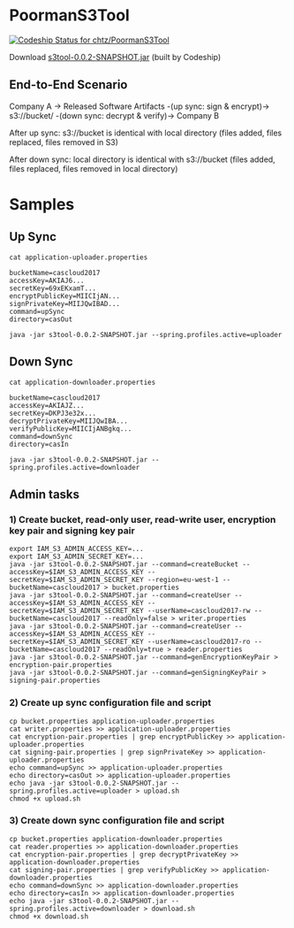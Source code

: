 # PoormanS3Tool

[ ![Codeship Status for chtz/PoormanS3Tool](https://codeship.com/projects/99154270-b4b1-0133-4775-3e023a4cadff/status?branch=master)](https://codeship.com/projects/133982)

Download [s3tool-0.0.2-SNAPSHOT.jar](https://s3-eu-west-1.amazonaws.com/www.opensource.p.iraten.ch/s3tool-0.0.2-SNAPSHOT.jar) (built by Codeship)

## End-to-End Scenario

Company A -> Released Software Artifacts -(up sync: sign & encrypt)-> s3://bucket/ -(down sync: decrypt & verify)-> Company B

After up sync: s3://bucket is identical with local directory (files added, files replaced, files removed in S3)

After down sync: local directory is identical with s3://bucket (files added, files replaced, files removed in local directory)

# Samples

## Up Sync

```
cat application-uploader.properties 
```

```
bucketName=cascloud2017
accessKey=AKIAJ6...
secretKey=69xEKxamT...
encryptPublicKey=MIICIjAN...
signPrivateKey=MIIJQwIBAD...
command=upSync
directory=casOut
```

```
java -jar s3tool-0.0.2-SNAPSHOT.jar --spring.profiles.active=uploader
```

## Down Sync

```
cat application-downloader.properties
```

``` 
bucketName=cascloud2017
accessKey=AKIAJZ...
secretKey=DKPJ3e32x...
decryptPrivateKey=MIIJQwIBA...
verifyPublicKey=MIICIjANBgkq...
command=downSync
directory=casIn
```

```
java -jar s3tool-0.0.2-SNAPSHOT.jar --spring.profiles.active=downloader
```

## Admin tasks

### 1) Create bucket, read-only user, read-write user, encryption key pair and signing key pair

```
export IAM_S3_ADMIN_ACCESS_KEY=...
export IAM_S3_ADMIN_SECRET_KEY=... 
java -jar s3tool-0.0.2-SNAPSHOT.jar --command=createBucket --accessKey=$IAM_S3_ADMIN_ACCESS_KEY --secretKey=$IAM_S3_ADMIN_SECRET_KEY --region=eu-west-1 --bucketName=cascloud2017 > bucket.properties
java -jar s3tool-0.0.2-SNAPSHOT.jar --command=createUser --accessKey=$IAM_S3_ADMIN_ACCESS_KEY --secretKey=$IAM_S3_ADMIN_SECRET_KEY --userName=cascloud2017-rw --bucketName=cascloud2017 --readOnly=false > writer.properties
java -jar s3tool-0.0.2-SNAPSHOT.jar --command=createUser --accessKey=$IAM_S3_ADMIN_ACCESS_KEY --secretKey=$IAM_S3_ADMIN_SECRET_KEY --userName=cascloud2017-ro --bucketName=cascloud2017 --readOnly=true > reader.properties
java -jar s3tool-0.0.2-SNAPSHOT.jar --command=genEncryptionKeyPair > encryption-pair.properties
java -jar s3tool-0.0.2-SNAPSHOT.jar --command=genSigningKeyPair > signing-pair.properties
```

### 2) Create up sync configuration file and script

```
cp bucket.properties application-uploader.properties
cat writer.properties >> application-uploader.properties
cat encryption-pair.properties | grep encryptPublicKey >> application-uploader.properties
cat signing-pair.properties | grep signPrivateKey >> application-uploader.properties
echo command=upSync >> application-uploader.properties
echo directory=casOut >> application-uploader.properties
echo java -jar s3tool-0.0.2-SNAPSHOT.jar --spring.profiles.active=uploader > upload.sh
chmod +x upload.sh
```

### 3) Create down sync configuration file and script

```
cp bucket.properties application-downloader.properties
cat reader.properties >> application-downloader.properties
cat encryption-pair.properties | grep decryptPrivateKey >> application-downloader.properties
cat signing-pair.properties | grep verifyPublicKey >> application-downloader.properties
echo command=downSync >> application-downloader.properties
echo directory=casIn >> application-downloader.properties
echo java -jar s3tool-0.0.2-SNAPSHOT.jar --spring.profiles.active=downloader > download.sh
chmod +x download.sh
```
